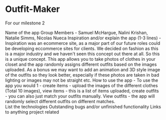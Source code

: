 # Outfit-Maker
For our milestone 2

Name of the app
Group Members - Samuel McHargue, Nalini Krishan, Natalie Simms, Nicolas Nueca
Inspiration and/or explain the app (1-3 lines) - Inspiration was an ecommerce site, as a major part of our future roles could be developing eccommerce sites for clients. We decided on fashion as this is a major industry and we haven't seen this concept out there at all. So this is a unique concept. This app allows you to take photos of clothes in your closet and the app randomly assigns different outfits based on the images uploaded. As a bonus we may want to add an animation and 3D style image of the outfits so they look better, especially if these photos are taken in bad lighting or images may not be straight etc. 
How to use the app - To use the app you would 1 - create items - upload the images of the different clothes (Total 10 images), view items - this is a list of items uploaded, create outfits - you can also just match your outfits manually. View outfits - the app will randomly select different outfits on different matches.  
List the technologies 
Outstanding bugs and/or unfinished functionality
Links to anything project related

